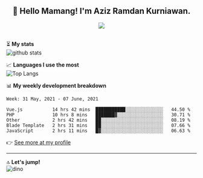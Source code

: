 <h2 align="center">👋 Hello Mamang! I'm Aziz Ramdan Kurniawan.</h2>  
<p align="center">
  <img src="https://komarev.com/ghpvc/?username=azizramdan"> <br><br>
</p>
    
⏳ **My stats**  
![github stats](https://github-readme-stats.vercel.app/api?username=azizramdan&show_icons=true&count_private=true&title_color=000&hide_border=true&hide_title=true)  

📈 **Languages I use the most**  
![Top Langs](https://github-readme-stats.vercel.app/api/top-langs/?username=azizramdan&layout=compact&langs_count=6&hide=tsql&hide_border=true&hide_title=true&exclude_repo=Futsal-Go,Futsal-Go-Admin,Sistem-Informasi-Sensus-Harian-Rawat-Inap)  

📊 **My weekly development breakdown**
<!--START_SECTION:waka-->
```text
Week: 31 May, 2021 - 07 June, 2021

Vue.js           14 hrs 42 mins  ███████████░░░░░░░░░░░░░░   44.50 % 
PHP              10 hrs 8 mins   ███████▓░░░░░░░░░░░░░░░░░   30.71 % 
Other            2 hrs 42 mins   ██░░░░░░░░░░░░░░░░░░░░░░░   08.19 % 
Blade Template   2 hrs 31 mins   ██░░░░░░░░░░░░░░░░░░░░░░░   07.66 % 
JavaScript       2 hrs 11 mins   █▓░░░░░░░░░░░░░░░░░░░░░░░   06.63 % 
```
<!--END_SECTION:waka-->
👉 [See more at my profile](https://wakatime.com/@azizramdan)
***
🔝 **Let's jump!**  
![dino](https://raw.githubusercontent.com/azizramdan/azizramdan/master/dino.gif)  
